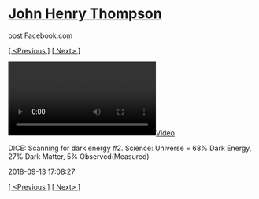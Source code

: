 # [John Henry Thompson](../README.md)
post Facebook.com

[[ <Previous ]](2018-09-16-1.md) [[ Next> ]](2018-09-13-2.md)

[![](../media/2018-09-13/DICE-Scanning-for-dark-energy-2-Science-Universe-68-Dark-Energy.mp4)](../README.md)

DICE: Scanning for dark energy #2. Science: Universe = 68% Dark Energy, 27% Dark Matter, 5% Observed(Measured)

2018-09-13 17:08:27

[[ <Previous ]](2018-09-16-1.md) [[ Next> ]](2018-09-13-2.md)